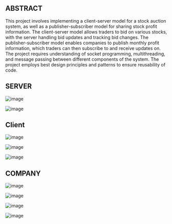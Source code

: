 ## ABSTRACT
This project involves implementing a client-server model for a stock auction system, as 
well as a publisher-subscriber model for sharing stock profit information. The client-server 
model allows traders to bid on various stocks, with the server handling bid updates and 
tracking bid changes. The publisher-subscriber model enables companies to publish 
monthly profit information, which traders can then subscribe to and receive updates on. 
The project requires understanding of socket programming, multithreading, and message 
passing between different components of the system. The project employs best design 
principles and patterns to ensure reusability of code.

## SERVER
![image](https://github.com/Meenalbagare/Bidding_system/assets/99323366/0c3b9192-5633-43ee-840d-b48e4be8d753)

![image](https://github.com/Meenalbagare/Bidding_system/assets/99323366/5167c78a-cf38-455e-81fa-1fc3fa755496)

## Client
![image](https://github.com/Meenalbagare/Bidding_system/assets/99323366/7906ae0a-8feb-4deb-b491-932008bbe7ce)

![image](https://github.com/Meenalbagare/Bidding_system/assets/99323366/4bfbdacc-f313-46c3-aa28-b385c3c7a76f)

![image](https://github.com/Meenalbagare/Bidding_system/assets/99323366/08247917-22e8-40d9-85f5-9c405cd950a9)

## COMPANY

![image](https://github.com/Meenalbagare/Bidding_system/assets/99323366/d1c14bb4-b018-437b-acf6-ee09b08e29f8)

![image](https://github.com/Meenalbagare/Bidding_system/assets/99323366/c81fe3f8-552f-4c08-a8d7-bd3a1cc48289)

![image](https://github.com/Meenalbagare/Bidding_system/assets/99323366/6d0d3aef-a2bc-45e1-ac6d-5862df4d81cf)

![image](https://github.com/Meenalbagare/Bidding_system/assets/99323366/9f3d95c4-774e-4575-af7c-513c826b67a8)






